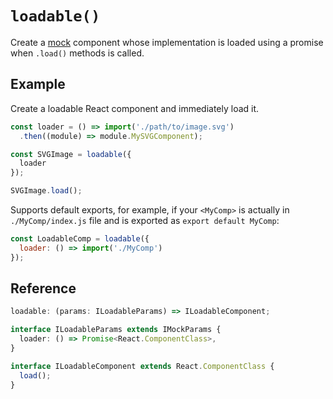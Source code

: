 # `loadable()`

Create a [mock](./mock.md) component whose implementation is loaded using a promise when `.load()` methods is called.

## Example

Create a loadable React component and immediately load it.

```js
const loader = () => import('./path/to/image.svg')
  .then((module) => module.MySVGComponent);

const SVGImage = loadable({
  loader
});

SVGImage.load();
```

Supports default exports, for example, if your `<MyComp>` is actually in `./MyComp/index.js` file
and is exported as `export default MyComp`:

```js
const LoadableComp = loadable({
  loader: () => import('./MyComp')
});
```


## Reference

```ts
loadable: (params: ILoadableParams) => ILoadableComponent;

interface ILoadableParams extends IMockParams {
  loader: () => Promise<React.ComponentClass>,
}

interface ILoadableComponent extends React.ComponentClass {
  load();
}
```

